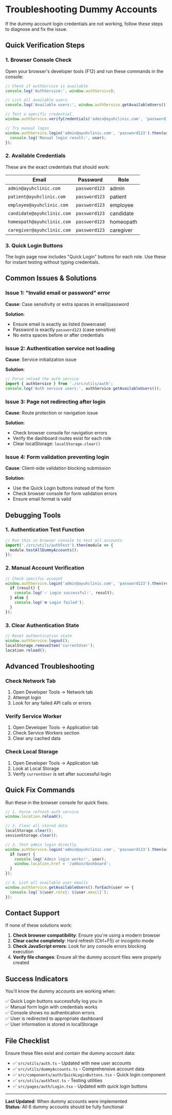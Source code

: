 # Troubleshooting Dummy Accounts

If the dummy account login credentials are not working, follow these steps to diagnose and fix the issue.

## Quick Verification Steps

### 1. Browser Console Check
Open your browser's developer tools (F12) and run these commands in the console:

```javascript
// Check if authService is available
console.log('AuthService:', window.authService);

// List all available users
console.log('Available users:', window.authService.getAvailableUsers());

// Test a specific credential
window.authService.verifyCredentials('admin@ayuhclinic.com', 'password123');

// Try manual login
window.authService.login('admin@ayuhclinic.com', 'password123').then(user => {
  console.log('Manual login result:', user);
});
```

### 2. Available Credentials
These are the exact credentials that should work:

| Email | Password | Role |
|-------|----------|------|
| `admin@ayuhclinic.com` | `password123` | admin |
| `patient@ayuhclinic.com` | `password123` | patient |
| `employee@ayuhclinic.com` | `password123` | employee |
| `candidate@ayuhclinic.com` | `password123` | candidate |
| `homeopath@ayuhclinic.com` | `password123` | homeopath |
| `caregiver@ayuhclinic.com` | `password123` | caregiver |

### 3. Quick Login Buttons
The login page now includes "Quick Login" buttons for each role. Use these for instant testing without typing credentials.

## Common Issues & Solutions

### Issue 1: "Invalid email or password" error
**Cause**: Case sensitivity or extra spaces in email/password

**Solution**: 
- Ensure email is exactly as listed (lowercase)
- Password is exactly `password123` (case sensitive)
- No extra spaces before or after credentials

### Issue 2: Authentication service not loading
**Cause**: Service initialization issue

**Solution**:
```javascript
// Force reload the auth service
import { authService } from './src/utils/auth';
console.log('Auth service users:', authService.getAvailableUsers());
```

### Issue 3: Page not redirecting after login
**Cause**: Route protection or navigation issue

**Solution**:
- Check browser console for navigation errors
- Verify the dashboard routes exist for each role
- Clear localStorage: `localStorage.clear()`

### Issue 4: Form validation preventing login
**Cause**: Client-side validation blocking submission

**Solution**:
- Use the Quick Login buttons instead of the form
- Check browser console for form validation errors
- Ensure email format is valid

## Debugging Tools

### 1. Authentication Test Function
```javascript
// Run this in browser console to test all accounts
import('./src/utils/authTest').then(module => {
  module.testAllDummyAccounts();
});
```

### 2. Manual Account Verification
```javascript
// Check specific account
window.authService.login('admin@ayuhclinic.com', 'password123').then(result => {
  if (result) {
    console.log('✅ Login successful:', result);
  } else {
    console.log('❌ Login failed');
  }
});
```

### 3. Clear Authentication State
```javascript
// Reset authentication state
window.authService.logout();
localStorage.removeItem('currentUser');
location.reload();
```

## Advanced Troubleshooting

### Check Network Tab
1. Open Developer Tools → Network tab
2. Attempt login
3. Look for any failed API calls or errors

### Verify Service Worker
1. Open Developer Tools → Application tab
2. Check Service Workers section
3. Clear any cached data

### Check Local Storage
1. Open Developer Tools → Application tab
2. Look at Local Storage
3. Verify `currentUser` is set after successful login

## Quick Fix Commands

Run these in the browser console for quick fixes:

```javascript
// 1. Force refresh auth service
window.location.reload();

// 2. Clear all stored data
localStorage.clear();
sessionStorage.clear();

// 3. Test admin login directly
window.authService.login('admin@ayuhclinic.com', 'password123').then(user => {
  if (user) {
    console.log('Admin login works!', user);
    window.location.href = '/admin/dashboard';
  }
});

// 4. List all available user emails
window.authService.getAvailableUsers().forEach(user => {
  console.log(`${user.role}: ${user.email}`);
});
```

## Contact Support

If none of these solutions work:

1. **Check browser compatibility**: Ensure you're using a modern browser
2. **Clear cache completely**: Hard refresh (Ctrl+F5) or incognito mode
3. **Check JavaScript errors**: Look for any console errors blocking execution
4. **Verify file changes**: Ensure all the dummy account files were properly created

## Success Indicators

You'll know the dummy accounts are working when:

✅ Quick Login buttons successfully log you in  
✅ Manual form login with credentials works  
✅ Console shows no authentication errors  
✅ User is redirected to appropriate dashboard  
✅ User information is stored in localStorage  

## File Checklist

Ensure these files exist and contain the dummy account data:

- ✅ `src/utils/auth.ts` - Updated with new user accounts
- ✅ `src/utils/dummyAccounts.ts` - Comprehensive account data
- ✅ `src/components/auth/QuickLoginButtons.tsx` - Quick login component
- ✅ `src/utils/authTest.ts` - Testing utilities
- ✅ `src/pages/auth/Login.tsx` - Updated with quick login buttons

---

**Last Updated**: When dummy accounts were implemented  
**Status**: All 6 dummy accounts should be fully functional